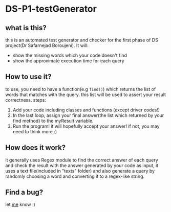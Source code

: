 # DS-P1-testGenerator

what is this?
-------------
this is an automated test generator and checker for the first phase of DS project(Dr Safarnejad Boroujeni).
It will:
- show the missing words which your code doesn't find
- show the approximate execution time for each query

How to use it?
-------------
to use, you need to have a function(e.g `find()`) which returns the list of words that matches with the query.
this list will be used to assert your result correctness.
steps:
1. Add your code including classes and functions (except driver codes!)
2. In the last loop, assign your final answer(the list which returned by your find method) to the myResult variable.
3. Run the program! it will hopefully accept your answer! if not, you may need to think more :)

How does it work?
-------------
it generally uses Regex module to find the correct answer of each query and check the result with the answer generated by your code
as input, it uses a text file(included in "texts" folder) and also generate a query by randomly choosing a word and converting it to a regex-like string.

Find a bug?
-------------
let [me](mailto:s.soltaniant@gmail.com) know :)
